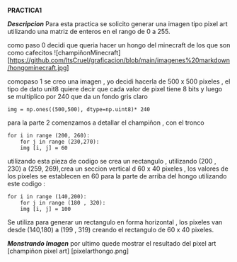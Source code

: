 **PRACTICA1**

***Descripcion***
Para esta practica se solicito generar una imagen tipo pixel art utilizando una matriz de enteros en el rango de 0 a 255.

como paso 0 decidi que queria hacer un hongo del minecraft de los que son como cafecitos
![champiñonMinecraft][https://github.com/ItsCruel/graficacion/blob/main/imagenes%20markdown/hongominecraft.jpg]


comopaso 1 se creo una imagen , yo decidi hacerla de 500 x 500 pixeles , el tipo de dato unit8 quiere decir que cada valor de pixel tiene 8 bits y luego se multiplico por 240 que da un fondo gris claro 

~~~
img = np.ones((500,500), dtype=np.uint8)* 240
~~~

para la parte 2 comenzamos a detallar el champiñon , con el tronco 


~~~
for i in range (200, 260):
    for j in range (230,270):
    img [i, j] = 60
~~~


utilizando esta pieza de codigo se crea un rectangulo ,  utilizando (200 , 230) a (259, 269),crea un seccion vertical d 60 x 40 pixeles , los valores de los pixeles se establecen en 60 para la parte de arriba del hongo utilizando este codigo :
~~~
for i in range (140,200):
    for j in range (180 , 320):
    img [i, j] = 100
~~~

Se utiliza para generar un rectangulo en forma horizontal , los pixeles van desde (140,180)
a (199 , 319) creando el rectangulo de 60  x 40 pixeles.

***Monstrando Imagen***
por ultimo quede mostrar el resultado del pixel art 
[champiñon pixel art] [pixelarthongo.png]

    

